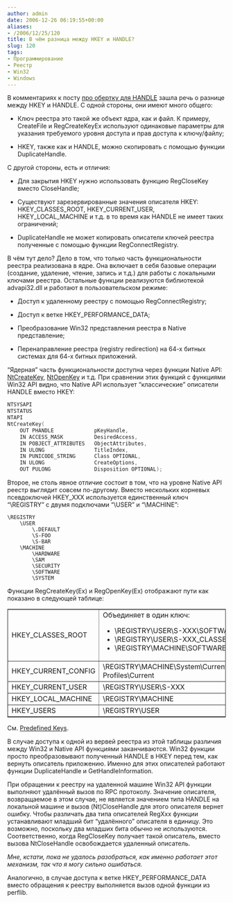 ```yaml
---
author: admin
date: 2006-12-26 06:19:55+00:00
aliases:
- /2006/12/25/120
title: В чём разница между HKEY и HANDLE?
slug: 120
tags:
- Программирование
- Реестр
- Win32
- Windows
---
```


В комментариях к посту [про обертку для HANDLE](http://blog.not-a-kernel-guy.com/2006/10/31/93#comment-49) зашла речь о разнице между HKEY и HANDLE. С одной стороны, они имеют много общего:

  * Ключ реестра это такой же объект ядра, как и файл. К примеру, CreateFile и RegCreateKeyEx используют одинаковые параметры для указания требуемого уровня доступа и прав доступа к ключу/файлу;

  * HKEY, также как и HANDLE, можно скопировать с помощью функции DuplicateHandle.

<!--more-->С другой стороны, есть и отличия:

  * Для закрытия HKEY нужно использовать функцию RegCloseKey вместо CloseHandle;

  * Существуют зарезервированные значения описателя HKEY: HKEY_CLASSES_ROOT, HKEY_CURRENT_USER, HKEY_LOCAL_MACHINE и т.д. в то время как HANDLE не имеет таких ограничений;

  * DuplicateHandle не может копировать описатели ключей реестра полученные с помощью функции RegConnectRegistry.

В чём тут дело? Дело в том, что только часть функциональности реестра реализована в ядре. Она включает в себя базовые операции (создание, удаление, чтение, запись и т.д.) для работы с локальными ключами реестра. Остальные функции реализуются библиотекой advapi32.dll и работают в пользовательском режиме:

  * Доступ к удаленному реестру с помощью RegConnectRegistry;

  * Доступ к ветке HKEY_PERFORMANCE_DATA;

  * Преобразование Win32 представления реестра в Native представление;

  * Перенаправление реестра (registry redirection) на 64-х битных системах для 64-х битных приложений.

“Ядерная” часть функциональности доступна через функции Native API: [NtCreateKey](http://undocumented.ntinternals.net/UserMode/Undocumented%20Functions/NT%20Objects/Key/NtCreateKey.html), [NtOpenKey](http://undocumented.ntinternals.net/UserMode/Undocumented%20Functions/NT%20Objects/Key/NtOpenKey.html) и т.д. При сравнении этих функций с функциями Win32 API видно, что Native API использует “классические” описатели HANDLE вместо HKEY:

```cpp
NTSYSAPI
NTSTATUS
NTAPI
NtCreateKey(
    OUT PHANDLE             pKeyHandle,
    IN ACCESS_MASK          DesiredAccess,
    IN POBJECT_ATTRIBUTES   ObjectAttributes,
    IN ULONG                TitleIndex,
    IN PUNICODE_STRING      Class OPTIONAL,
    IN ULONG                CreateOptions,
    OUT PULONG              Disposition OPTIONAL);
```

Второе, не столь явное отличие состоит в том, что на уровне Native API реестр выглядит совсем по-другому. Вместо нескольких корневых псевдоключей HKEY_XXX используется единственный ключ “\REGISTRY” с двумя подключами “\USER” и “\MACHINE”:

```no-highlight
\REGISTRY
    \USER
        \.DEFAULT
        \S-FOO
        \S-BAR
    \MACHINE
        \HARDWARE
        \SAM
        \SECURITY
        \SOFTWARE
        \SYSTEM
```

Функции RegCreateKey(Ex) и RegOpenKey(Ex) отображают пути как показано в следующей таблице:

<table width="100%" border="1" >
  <tr>
    <td>HKEY_CLASSES_ROOT</td>
    <td>Объединяет в один ключ:
      <ul>
        <li>\REGISTRY\USER\S-XXX\SOFTWARE\CLASSES</li>
        <li>\REGISTRY\USER\S-XXX_CLASSES</li>
        <li>\REGISTRY\MACHINE\SOFTWARE\CLASSES</li>
      </ul>
    </td>
  </tr>
  <tr>
    <td>HKEY_CURRENT_CONFIG</td>
    <td>\REGISTRY\MACHINE\System\CurrentControlSet\Hardware Profiles\Current</td>
  </tr>
  <tr>
    <td>HKEY_CURRENT_USER</td>
    <td>\REGISTRY\USER\S-XXX</td>
  </tr>
  <tr>
    <td>HKEY_LOCAL_MACHINE</td>
    <td>\REGISTRY\MACHINE</td>
  </tr>
  <tr>
    <td>HKEY_USERS</td>
    <td>\REGISTRY\USER</td>
  </tr>
</table>

См. [Predefined Keys](http://msdn2.microsoft.com/en-us/library/ms724836.aspx).

В случае доступа к одной из вервей реестра из этой таблицы различия между Win32 и Native API функциями заканчиваются. Win32 функции просто преобразовывают полученный HANDLE в HKEY перед тем, как вернуть описатель приложению. Именно для этих описателей работают функции DuplicateHandle и GetHandleInformation.

При обращении к реестру на удаленной машине Win32 API функции выполняют удалённый вызов по RPC протоколу. Значение описателя, возвращаемое в этом случае, не является значением типа HANDLE на локальной машине и вызов (Nt)CloseHandle для этого описателя вернет ошибку. Чтобы различать два типа описателей RegXxx функции устанавливают младший бит “удалённого” описателя в единицу. Это возможно, поскольку два младших бита обычно не используются. Соответственно, когда RegCloseKey получает такой описатель, вместо вызова NtCloseHandle освобождается удаленный описатель.

_Мне, кстати, пока не удалось разобраться, как именно работает этот механизм, так что я могу сильно ошибаться._

Аналогично, в случае доступа к ветке HKEY_PERFORMANCE_DATA вместо обращения к реестру выполняется вызов одной функции из perflib.
